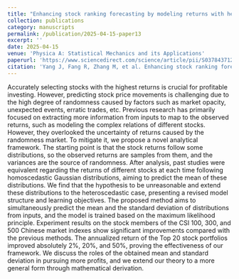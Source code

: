 ```yaml
---
title: "Enhancing stock ranking forecasting by modeling returns with heteroscedastic Gaussian Distribution"
collection: publications
category: manuscripts
permalink: /publication/2025-04-15-paper13
excerpt: ''
date: 2025-04-15
venue: 'Physica A: Statistical Mechanics and its Applications'
paperurl: 'https://www.sciencedirect.com/science/article/pii/S0378437125000949'
citation: 'Yang J, Fang R, Zhang M, et al. Enhancing stock ranking forecasting by modeling returns with heteroscedastic Gaussian Distribution[J]. Physica A: Statistical Mechanics and its Applications, 2025, 664: 130442.'
---
```


Accurately selecting stocks with the highest returns is crucial for profitable investing. However, predicting stock price movements is challenging due to the high degree of randomness caused by factors such as market opacity, unexpected events, erratic trades, etc. Previous research has primarily focused on extracting more information from inputs to map to the observed returns, such as modeling the complex relations of different stocks. However, they overlooked the uncertainty of returns caused by the randomness market. To mitigate it, we propose a novel analytical framework. The starting point is that the stock returns follow some distributions, so the observed returns are samples from them, and the variances are the source of randomness. After analysis, past studies were equivalent regarding the returns of different stocks at each time following homoscedastic Gaussian distributions, aiming to predict the mean of these distributions. We find that the hypothesis to be unreasonable and extend these distributions to the heteroscedastic case, presenting a revised model structure and learning objectives. The proposed method aims to simultaneously predict the mean and the standard deviation of distributions from inputs, and the model is trained based on the maximum likelihood principle. Experiment results on the stock members of the CSI 100, 300, and 500 Chinese market indexes show significant improvements compared with the previous methods. The annualized return of the Top 20 stock portfolios improved absolutely 2%, 20%, and 50%, proving the effectiveness of our framework. We discuss the roles of the obtained mean and standard deviation in pursuing more profits, and we extend our theory to a more general form through mathematical derivation.